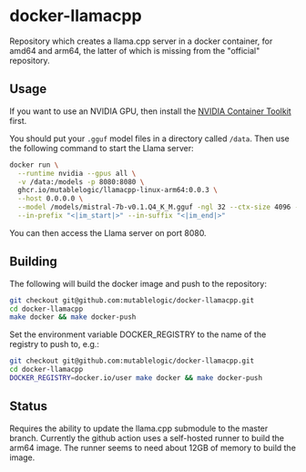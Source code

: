 # docker-llamacpp

Repository which creates a llama.cpp server in a docker container, for amd64 and arm64,
the latter of which is missing from the "official" repository.

## Usage

If you want to use an NVIDIA GPU, then install the [NVIDIA Container Toolkit](https://docs.nvidia.com/datacenter/cloud-native/container-toolkit/latest/install-guide.html) first.

You should put your `.gguf` model files in a directory called `/data`. Then use the following command
to start the Llama server:

```bash
docker run \
  --runtime nvidia --gpus all \
  -v /data:/models -p 8080:8080 \
  ghcr.io/mutablelogic/llamacpp-linux-arm64:0.0.3 \
  --host 0.0.0.0 \
  --model /models/mistral-7b-v0.1.Q4_K_M.gguf -ngl 32 --ctx-size 4096 --temp 0.7 --repeat_penalty 1.1 \
  --in-prefix "<|im_start|>" --in-suffix "<|im_end|>"
```

You can then access the Llama server on port 8080.

## Building

The following will build the docker image and push to the repository:

```bash
git checkout git@github.com:mutablelogic/docker-llamacpp.git
cd docker-llamacpp
make docker && make docker-push
```

Set the environment variable DOCKER_REGISTRY to the name of the registry to push to, e.g.:

```bash
git checkout git@github.com:mutablelogic/docker-llamacpp.git
cd docker-llamacpp
DOCKER_REGISTRY=docker.io/user make docker && make docker-push
```

## Status

Requires the ability to update the llama.cpp submodule to the master branch.
Currently the github action uses a self-hosted runner to build the arm64 image. The runner
seems to need about 12GB of memory to build the image.
